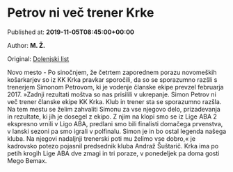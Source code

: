 
# Petrov ni več trener Krke

Published at: **2019-11-05T08:45:00+00:00**

Author: **M. Ž.**

Original: [Dolenjski list](https://www.dolenjskilist.si/2019/11/05/228063/novice/novice_splosno/Petrov_ni_vec_trener_Krke/)

Novo mesto - Po sinočnjem, že četrtem zaporednem porazu novomeških košarkarjev so iz KK Krka pravkar sporočili, da so se sporazumno razšli s trenerjem Simonom Petrovom, ki je vodenje članske ekipe prevzel februarja 2017.
»Zadnji rezultati moštva so nas prisilili v ukrepanje. Simon Petrov ni več trener članske ekipe KK Krka. Klub in trener sta se sporazumno razšla. Na tem mestu se želim zahvaliti Simonu za vse njegovo delo, prizadevanja in rezultate, ki jih je dosegel z ekipo. Z njim na klopi smo se iz Lige ABA 2 ekspresno vrnili v Ligo ABA, predlani smo bili finalisti domačega prvenstva, v lanski sezoni pa smo igrali v polfinalu. Simon je in bo ostal legenda našega kluba. Na njegovi nadaljnji trenerski poti mu želimo vse dobro,« je kadrovsko potezo pojasnil predsednik kluba Andraž Šuštarič.
Krka ima po petih krogih Lige ABA dve zmagi in tri poraze, v ponedeljek pa doma gosti Mego Bemax.

